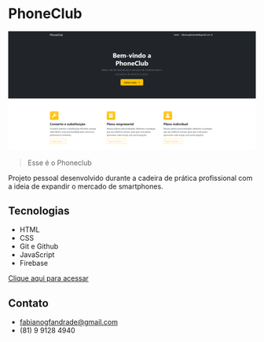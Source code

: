 # PhoneClub

![preview](./printhome.png)

>Esse é o Phoneclub

Projeto pessoal desenvolvido durante a cadeira de prática profissional com a ideia de expandir o mercado de smartphones.

## Tecnologias 

- HTML
- CSS
- Git e Github
- JavaScript
- Firebase

[Clique aqui para acessar](https://phoneclub.netlify.app)

## Contato

- fabianogfandrade@gmail.com
- (81) 9 9128 4940 
